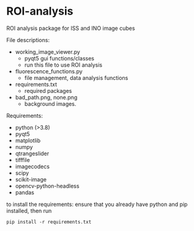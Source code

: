 # ROI-analysis
ROI analysis package for ISS and INO image cubes

File descriptions:
- working_image_viewer.py
  - pyqt5 gui functions/classes
  - run this file to use ROI analysis
- fluorescence_functions.py
  - file management, data analysis functions
- requirements.txt
  - required packages
- bad_path.png, none.png
  - background images.

Requirements:
- python (>3.8)
- pyqt5
- matplotlib
- numpy
- qtrangeslider
- tifffile
- imagecodecs
- scipy
- scikit-image
- opencv-python-headless
- pandas

to install the requirements: ensure that you already have python and pip installed, then run

    pip install -r requirements.txt


